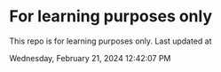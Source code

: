 # For learning purposes only
This repo is for learning purposes only.
Last updated at

Wednesday, February 21, 2024 12:42:07 PM

